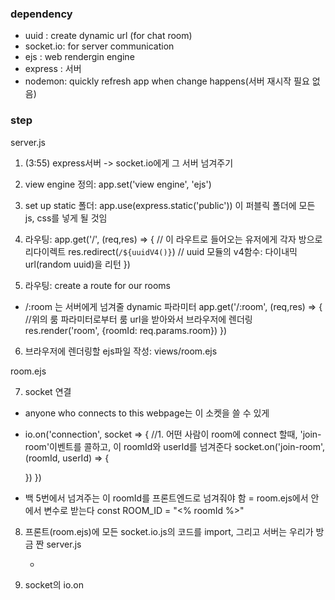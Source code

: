 ### dependency
* uuid : create dynamic url (for chat room)
* socket.io: for server communication
* ejs : web rendergin engine
* express : 서버
* nodemon: quickly refresh app when change happens(서버 재시작 필요 없음)

### step
server.js
1. (3:55) express서버 -> socket.io에게 그 서버 넘겨주기
2. view engine 정의: app.set('view engine', 'ejs')
3. set up static 폴더: app.use(express.static('public'))
  이 퍼블릭 폴더에 모든 js, css를 넣게 될 것임
4. 라우팅: app.get('/', (req,res) => {
	// 이 라우트로 들어오는 유저에게 각자 방으로 리다이렉트
	res.redirect(`/${uuidV4()}`) // uuid 모듈의 v4함수: 다이내믹 url(random uuid)을 리턴
})

5. 라우팅: create a route for our rooms
  - /:room 는 서버에게 넘겨줄 dynamic 파라미터
  app.get('/:room', (req,res) => {
	//위의 룸 파라미터로부터 룸 url을 받아와서 브라우저에 렌더링
	res.render('room', {roomId: req.params.room})
  })
  6. 브라우저에 렌더링할 ejs파일 작성: views/room.ejs
  
room.ejs

7. socket 연결
  - anyone who connects to this webpage는 이 소켓을 쓸 수 있게
  - io.on('connection', socket => {
  	 //1. 어떤 사람이 room에 connect 할때, 'join-room'이벤트를 콜하고, 이 roomId와 userId를 넘겨준다 
  	 socket.on('join-room', (roomId, userId) => {

  	 })
  })
  - 백 5번에서 넘겨주는 이 roomId를 프론트엔드로 넘겨줘야 함
    = room.ejs에서 <scrip>안에서 변수로 받는다
    const ROOM_ID = "<% roomId %>"

8. 프론트(room.ejs)에 모든 socket.io.js의 코드를 import, 그리고 서버는 우리가 방금 짠 server.js
   - <script src="/socket.io/socket.io.js" defer></script>

9. socket의 io.on
